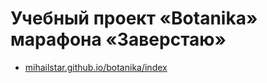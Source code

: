 # Учебный проект «Botanika» марафона «Заверстаю»

- [mihailstar.github.io/botanika/index](https://mihailstar.github.io/botanika/index.html)
